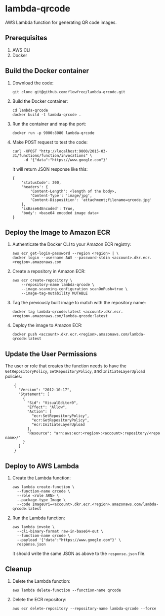 lambda-qrcode
=============
AWS Lambda function for generating QR code images.

Prerequisites
-------------
1. AWS CLI
2. Docker

Build the Docker container
--------------------------

1.  Download the code:

        git clone git@github.com:flowfree/lambda-qrcode.git

2.  Build the Docker container:

        cd lambda-qrcode
        docker build -t lambda-qrcode .

3.  Run the container and map the port:

        docker run -p 9000:8080 lambda-qrcode

4.  Make POST request to test the code:

        curl -XPOST "http://localhost:9000/2015-03-31/functions/function/invocations" \
             -d '{"data":"https://www.google.com"}'

    It will return JSON response like this:

        {
            'statusCode': 200,
            'headers': {
                'Content-Length': <length of the body>,
                'Content-Type': 'image/jpg',
                'Content-Disposition': 'attachment;filename=qrcode.jpg'
            },
            'isBase64Encoded': True,
            'body': <base64 encoded image data>
        }

Deploy the Image to Amazon ECR
------------------------------

1.  Authenticate the Docker CLI to your Amazon ECR registry:

        aws ecr get-login-password --region <region> | \
        docker login --username AWS --password-stdin <account>.dkr.ecr.<region>.amazonaws.com

2.  Create a repository in Amazon ECR:

        aws ecr create-repository \
            --repository-name lambda-qrcode \
            --image-scanning-configuration scanOnPush=true \
            --image-tag-mutability MUTABLE

3.  Tag the previously built image to match with the repository name:

        docker tag lambda-qrcode:latest <account>.dkr.ecr.<region>.amazonaws.com/lambda-qrcode:latest

4.  Deploy the image to Amazon ECR:

        docker push <account>.dkr.ecr.<region>.amazonaws.com/lambda-qrcode:latest


Update the User Permissions
---------------------------
The user or role that creates the function needs to have the `GetRepositoryPolicy`, `SetRepositoryPolicy`, and `InitiateLayerUpload` policies:

        {
          "Version": "2012-10-17",
          "Statement": [
            {
              "Sid": "VisualEditor0",
              "Effect": "Allow",
              "Action": [
                "ecr:SetRepositoryPolicy",
                "ecr:GetRepositoryPolicy",
                "ecr:InitiateLayerUpload
              ],
              "Resource": "arn:aws:ecr:<region>:<account>:repository/<repo name>/"
            }
          ]
        }     


Deploy to AWS Lambda
--------------------

1.  Create the Lambda function:

        aws lambda create-function \
          --function-name qrcode \
          --role <role ARN> \
          --package-type Image \
          --code ImageUri=<account>.dkr.ecr.<region>.amazonaws.com/lambda-qrcode:latest 

2.  Run the Lambda function:

        aws lambda invoke \
          --cli-binary-format raw-in-base64-out \
          --function-name qrcode \
          --payload '{"data":"https://www.google.com"}' \
          response.json

    It should write the same JSON as above to the `response.json` file.

Cleanup
-------

1.  Delete the Lambda function:

        aws lambda delete-function --function-name qrcode

2.  Delete the ECR repository:

        aws ecr delete-repository --repository-name lambda-qrcode --force

